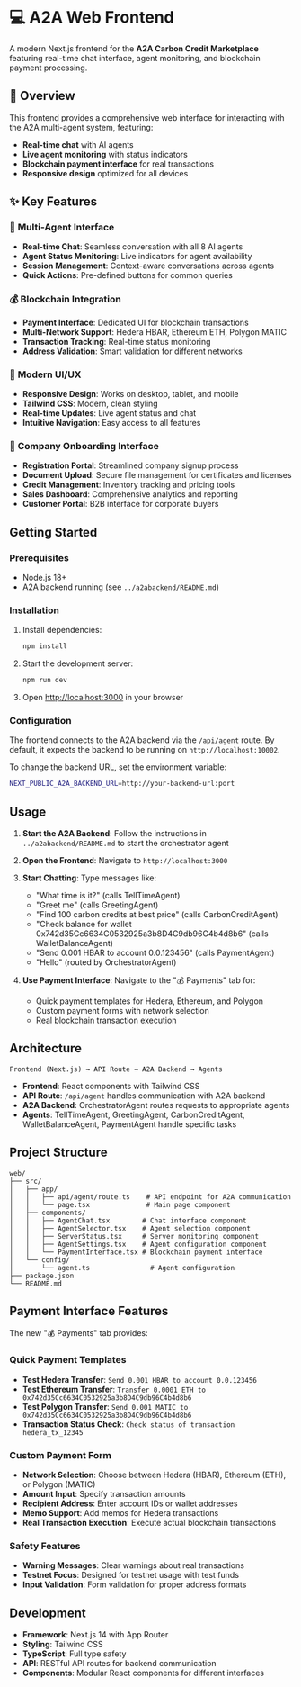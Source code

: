 # 💻 A2A Web Frontend

A modern Next.js frontend for the **A2A Carbon Credit Marketplace** featuring real-time chat interface, agent monitoring, and blockchain payment processing.

## 🎯 Overview

This frontend provides a comprehensive web interface for interacting with the A2A multi-agent system, featuring:
- **Real-time chat** with AI agents
- **Live agent monitoring** with status indicators
- **Blockchain payment interface** for real transactions
- **Responsive design** optimized for all devices

## ✨ Key Features

### 🤖 **Multi-Agent Interface**
- **Real-time Chat**: Seamless conversation with all 8 AI agents
- **Agent Status Monitoring**: Live indicators for agent availability
- **Session Management**: Context-aware conversations across agents
- **Quick Actions**: Pre-defined buttons for common queries

### 💰 **Blockchain Integration**
- **Payment Interface**: Dedicated UI for blockchain transactions
- **Multi-Network Support**: Hedera HBAR, Ethereum ETH, Polygon MATIC
- **Transaction Tracking**: Real-time status monitoring
- **Address Validation**: Smart validation for different networks

### 🎨 **Modern UI/UX**
- **Responsive Design**: Works on desktop, tablet, and mobile
- **Tailwind CSS**: Modern, clean styling
- **Real-time Updates**: Live agent status and chat
- **Intuitive Navigation**: Easy access to all features

### 🏢 **Company Onboarding Interface**
- **Registration Portal**: Streamlined company signup process
- **Document Upload**: Secure file management for certificates and licenses
- **Credit Management**: Inventory tracking and pricing tools
- **Sales Dashboard**: Comprehensive analytics and reporting
- **Customer Portal**: B2B interface for corporate buyers

## Getting Started

### Prerequisites

- Node.js 18+ 
- A2A backend running (see `../a2abackend/README.md`)

### Installation

1. Install dependencies:
   ```bash
   npm install
   ```

2. Start the development server:
   ```bash
   npm run dev
   ```

3. Open [http://localhost:3000](http://localhost:3000) in your browser

### Configuration

The frontend connects to the A2A backend via the `/api/agent` route. By default, it expects the backend to be running on `http://localhost:10002`.

To change the backend URL, set the environment variable:
```bash
NEXT_PUBLIC_A2A_BACKEND_URL=http://your-backend-url:port
```

## Usage

1. **Start the A2A Backend**: Follow the instructions in `../a2abackend/README.md` to start the orchestrator agent
2. **Open the Frontend**: Navigate to `http://localhost:3000`
3. **Start Chatting**: Type messages like:
   - "What time is it?" (calls TellTimeAgent)
   - "Greet me" (calls GreetingAgent)
   - "Find 100 carbon credits at best price" (calls CarbonCreditAgent)
   - "Check balance for wallet 0x742d35Cc6634C0532925a3b8D4C9db96C4b4d8b6" (calls WalletBalanceAgent)
   - "Send 0.001 HBAR to account 0.0.123456" (calls PaymentAgent)
   - "Hello" (routed by OrchestratorAgent)

4. **Use Payment Interface**: Navigate to the "💰 Payments" tab for:
   - Quick payment templates for Hedera, Ethereum, and Polygon
   - Custom payment forms with network selection
   - Real blockchain transaction execution

## Architecture

```
Frontend (Next.js) → API Route → A2A Backend → Agents
```

- **Frontend**: React components with Tailwind CSS
- **API Route**: `/api/agent` handles communication with A2A backend
- **A2A Backend**: OrchestratorAgent routes requests to appropriate agents
- **Agents**: TellTimeAgent, GreetingAgent, CarbonCreditAgent, WalletBalanceAgent, PaymentAgent handle specific tasks

## Project Structure

```
web/
├── src/
│   ├── app/
│   │   ├── api/agent/route.ts    # API endpoint for A2A communication
│   │   └── page.tsx              # Main page component
│   ├── components/
│   │   ├── AgentChat.tsx        # Chat interface component
│   │   ├── AgentSelector.tsx    # Agent selection component
│   │   ├── ServerStatus.tsx     # Server monitoring component
│   │   ├── AgentSettings.tsx    # Agent configuration component
│   │   └── PaymentInterface.tsx # Blockchain payment interface
│   └── config/
│       └── agent.ts               # Agent configuration
├── package.json
└── README.md
```

## Payment Interface Features

The new "💰 Payments" tab provides:

### Quick Payment Templates
- **Test Hedera Transfer**: `Send 0.001 HBAR to account 0.0.123456`
- **Test Ethereum Transfer**: `Transfer 0.0001 ETH to 0x742d35Cc6634C0532925a3b8D4C9db96C4b4d8b6`
- **Test Polygon Transfer**: `Send 0.001 MATIC to 0x742d35Cc6634C0532925a3b8D4C9db96C4b4d8b6`
- **Transaction Status Check**: `Check status of transaction hedera_tx_12345`

### Custom Payment Form
- **Network Selection**: Choose between Hedera (HBAR), Ethereum (ETH), or Polygon (MATIC)
- **Amount Input**: Specify transaction amounts
- **Recipient Address**: Enter account IDs or wallet addresses
- **Memo Support**: Add memos for Hedera transactions
- **Real Transaction Execution**: Execute actual blockchain transactions

### Safety Features
- **Warning Messages**: Clear warnings about real transactions
- **Testnet Focus**: Designed for testnet usage with test funds
- **Input Validation**: Form validation for proper address formats

## Development

- **Framework**: Next.js 14 with App Router
- **Styling**: Tailwind CSS
- **TypeScript**: Full type safety
- **API**: RESTful API routes for backend communication
- **Components**: Modular React components for different interfaces
